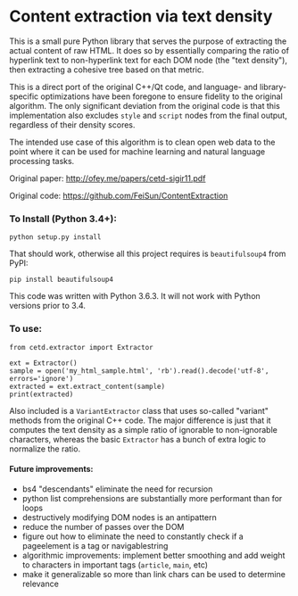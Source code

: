 # Content extraction via text density
This is a small pure Python library that serves the purpose of extracting the actual content of raw HTML. 
It does so by essentially comparing the ratio of hyperlink text to non-hyperlink text for each DOM node (the "text density"), then 
extracting a cohesive tree based on that metric.

This is a direct port of the original C++/Qt code, and language- and library-specific optimizations have been foregone 
to ensure fidelity to the original algorithm. The only significant deviation from the original code is that this implementation also excludes `style` and `script` nodes from the final output,
 regardless of their density scores. 

The intended use case of this algorithm is to clean open web data to the point where 
it can be used for machine learning and natural language processing 
tasks.

Original paper: http://ofey.me/papers/cetd-sigir11.pdf

Original code: https://github.com/FeiSun/ContentExtraction

### To Install (Python 3.4+):
`python setup.py install`

That should work, otherwise all this project requires is `beautifulsoup4` from PyPI:

`pip install beautifulsoup4`

This code was written with Python 3.6.3. It will not work with Python versions prior to 3.4. 

### To use:
```angular2html
from cetd.extractor import Extractor

ext = Extractor()
sample = open('my_html_sample.html', 'rb').read().decode('utf-8', errors='ignore')
extracted = ext.extract_content(sample)
print(extracted)
```
Also included is a `VariantExtractor` class that uses so-called "variant" methods from the original C++ code. The major difference is just that 
it computes the text density as a simple ratio of ignorable to non-ignorable characters, whereas the basic `Extractor` has a bunch of extra 
logic to normalize the ratio. 


#### Future improvements:
- bs4 "descendants" eliminate the need for recursion
- python list comprehensions are substantially more performant than for loops
- destructively modifying DOM nodes is an antipattern 
- reduce the number of passes over the DOM
- figure out how to eliminate the need to constantly check if a pageelement is a tag or navigablestring
- algorithmic improvements: implement better smoothing and add weight to characters in important tags (`article`, `main`, etc)
- make it generalizable so more than link chars can be used to determine relevance 
